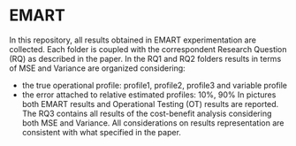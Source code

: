 # EMART

In this repository, all results obtained in EMART experimentation are collected.
Each folder is coupled with the correspondent Research Question (RQ) as described in the paper.
In the RQ1 and RQ2 folders results in terms of MSE and Variance are organized considering:
-	the true operational profile: profile1, profile2, profile3 and variable profile
-	the error attached to relative estimated profiles: 10%, 90%
In pictures both EMART results and Operational Testing (OT) results are reported.
The RQ3 contains all results of the cost-benefit analysis considering both MSE and Variance.
All considerations on results representation are consistent with what specified in the paper.
